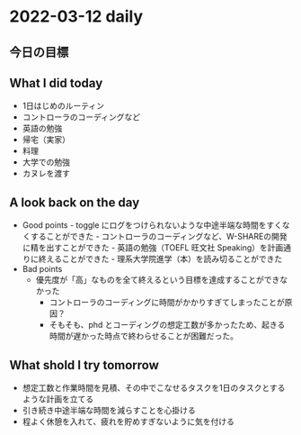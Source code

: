 # 2022-03-12 daily 

## 今日の目標

## What I did today
- 1日はじめのルーティン
- コントローラのコーディングなど
- 英語の勉強
- 帰宅（実家）
- 料理
- 大学での勉強
- カヌレを渡す
## A look back on the day
- Good points
      - toggle にログをつけられないような中途半端な時間をすくなくすることができた
      - コントローラのコーディングなど、W-SHAREの開発に精を出すことができた
      - 英語の勉強（TOEFL 旺文社 Speaking）を計画通りに終えることができた
      - 理系大学院進学（本）を読み切ることができた
- Bad points
  - 優先度が「高」なものを全て終えるという目標を達成することができなかった
      - コントローラのコーディングに時間がかかりすぎてしまったことが原因？
      - そもそも、phd とコーディングの想定工数が多かったため、起きる時間が遅かった時点で終わらせることが困難だった。

## What shold I try tomorrow
- 想定工数と作業時間を見積、その中でこなせるタスクを1日のタスクとするような計画を立てる
- 引き続き中途半端な時間を減らすことを心掛ける
- 程よく休憩を入れて、疲れを貯めすぎないように気を付ける
